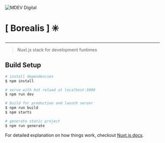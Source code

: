 ![MDEV Digital](https://mdev.digital/social/githubLogo.svg)
# [ Borealis ] :eight_spoked_asterisk:
---

> Nuxt.js stack for development funtimes

## Build Setup

``` bash
# install dependencies
$ npm install

# serve with hot reload at localhost:3000
$ npm run dev

# build for production and launch server
$ npm run build
$ npm starts

# generate static project
$ npm run generate
```

For detailed explanation on how things work, checkout [Nuxt.js docs](https://nuxtjs.org).
